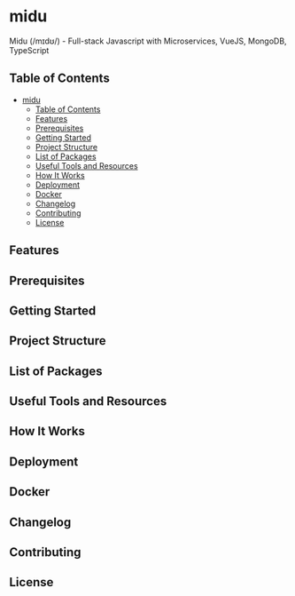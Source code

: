 # midu
Midu (/mɪdʊ/) - Full-stack Javascript with Microservices,  VueJS, MongoDB, TypeScript


Table of Contents
-----------------

- [midu](#midu)
  - [Table of Contents](#table-of-contents)
  - [Features](#features)
  - [Prerequisites](#prerequisites)
  - [Getting Started](#getting-started)
  - [Project Structure](#project-structure)
  - [List of Packages](#list-of-packages)
  - [Useful Tools and Resources](#useful-tools-and-resources)
  - [How It Works](#how-it-works)
  - [Deployment](#deployment)
  - [Docker](#docker)
  - [Changelog](#changelog)
  - [Contributing](#contributing)
  - [License](#license)

Features
--------


Prerequisites
--------


Getting Started
--------


Project Structure
--------


List of Packages
--------


Useful Tools and Resources
--------

How It Works
--------


Deployment
--------


Docker
--------


Changelog
--------


Contributing
--------


License
--------

